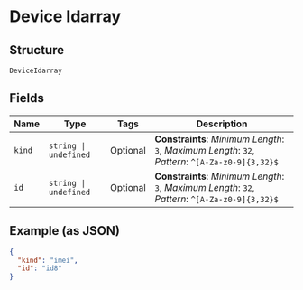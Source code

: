 
# Device Idarray

## Structure

`DeviceIdarray`

## Fields

| Name | Type | Tags | Description |
|  --- | --- | --- | --- |
| `kind` | `string \| undefined` | Optional | **Constraints**: *Minimum Length*: `3`, *Maximum Length*: `32`, *Pattern*: `^[A-Za-z0-9]{3,32}$` |
| `id` | `string \| undefined` | Optional | **Constraints**: *Minimum Length*: `3`, *Maximum Length*: `32`, *Pattern*: `^[A-Za-z0-9]{3,32}$` |

## Example (as JSON)

```json
{
  "kind": "imei",
  "id": "id8"
}
```

